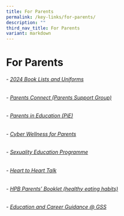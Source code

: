 ```yaml
---
title: For Parents
permalink: /key-links/for-parents/
description: ""
third_nav_title: For Parents
variant: markdown
---
```

# For Parents

###### - [2024 Book Lists and Uniforms](https://greenridgesec.moe.edu.sg/book-list-and-uniform/)
###### - [Parents Connect (Parents Support Group)](https://cms.isomer.gov.sg/parents/gss-parents-connect/)
###### - [Parents in Education (PiE)](https://cms.isomer.gov.sg/parents/parents-in-education-pie/)
###### - [Cyber Wellness for Parents](https://cms.isomer.gov.sg/parents/cyber-wellness-for-parents/)
###### - [Sexuality Education Programme](https://cms.isomer.gov.sg/files/Info_on_SEd_for_schs_website_Sec_2022_23%20Nov.pdf)
###### - [Heart to Heart Talk](https://cms.isomer.gov.sg/parents/heart-to-heart-talk/)
###### - [HPB Parents’ Booklet (healthy eating habits)](https://www.hpb.gov.sg/HOPPortal/programmes-article/3088)
###### - [Education and Career Guidance @ GSS](https://cms.isomer.gov.sg/parents/education-and-career-guidance/)
